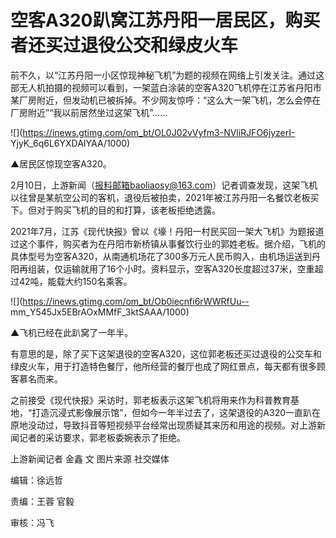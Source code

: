 # 空客A320趴窝江苏丹阳一居民区，购买者还买过退役公交和绿皮火车

前不久，以“江苏丹阳一小区惊现神秘飞机”为题的视频在网络上引发关注。通过这部无人机拍摄的视频可以看到，一架蓝白涂装的空客A320飞机停在江苏省丹阳市某厂房附近，但发动机已被拆掉。不少网友惊呼：“这么大一架飞机，怎么会停在厂房附近”“我以前居然坐过这架飞机”……

![](https://inews.gtimg.com/om_bt/OL0J02vVyfm3-NVliRJFO6jyzerI-
YjyK_6q6L6YXDAIYAA/1000)

▲居民区惊现空客A320。

2月10日，上游新闻（报料邮箱baoliaosy@163.com）记者调查发现，这架飞机以往曾是某航空公司的客机，退役后被拍卖，2021年被江苏丹阳一名餐饮老板买下。但对于购买飞机的目的和打算，该老板拒绝透露。

2021年7月，江苏《现代快报》曾以《壕！丹阳一村民买回一架大飞机》为题报道过这个事件，购买者为在丹阳市新桥镇从事餐饮行业的郭姓老板。据介绍，飞机的具体型号为空客A320，从南通机场花了300多万元人民币购入，由机场运送到丹阳再组装，仅运输就用了16个小时。资料显示，空客A320长度超过37米，空重超过42吨，能载大约150名乘客。

![](https://inews.gtimg.com/om_bt/Ob0iecnfi6rWWRfUu--
mm_Y545Jx5EBrAOxMMfF_3ktSAAA/1000)

▲飞机已经在此趴窝了一年半。

有意思的是，除了买下这架退役的空客A320，这位郭老板还买过退役的公交车和绿皮火车，用于打造特色餐厅，他所经营的餐厅也成了网红景点，每天都有很多顾客慕名而来。

之前接受《现代快报》采访时，郭老板表示这架飞机将用来作为科普教育基地，“打造沉浸式影像展示馆”，但如今一年半过去了，这架退役的A320一直趴在原地没动过，导致抖音等短视频平台经常出现质疑其来历和用途的视频。对上游新闻记者的采访要求，郭老板委婉表示了拒绝。

上游新闻记者 金鑫 文 图片来源 社交媒体

编辑：徐远哲

责编：王蓉 官毅

审核：冯飞

